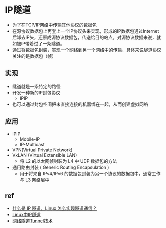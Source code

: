 
# IP隧道
+ 为了在TCP/IP网络中传输其他协议的数据包
+ 在源协议数据包上再套上一个IP协议头来实现，形成的IP数据包通过Internet后卸去IP头，还原成源协议数据包，传送给目的站点。对源协议数据来说，就如被IP带着过了一条隧道。
+ 通过将数据包封装，实现一个网络到另一个网络中的传输，具体来说隧道协议关注的是数据包（帧）

## 实现
+ 隧道就是一条特定的路径
+ 开发一种新的IP封包协议
    + IPIP
+ 也可以通过封包空间把未直接连接的机器绑在一起，从而创建虚拟网络

## 应用
+ IPIP
    + Mobile-IP
    + IP-Multicast
+ VPN(Virtual Private Network)
+ VxLAN (Virtual Extensible LAN)
    + 将 L2 的以太网帧封装为 L4 中 UDP 数据包的方法
+ 通用路由封装 ( Generic Routing Encapsulation ) 
    + 用于将来自 IPv4/IPv6 的数据包封装为另一个协议的数据包中，通常工作与 L3 网络层中   
    
## ref
+ [什么是 IP 隧道，Linux 怎么实现隧道通信？](https://cloud.tencent.com/developer/article/1432489)
+ [Linux中IP隧道](https://sites.google.com/site/emmoblin/linux-network-1/linux-zhongip-sui-dao)
+ [网络隧道Tunnel技术](https://blog.csdn.net/wangjianno2/article/details/75208036)